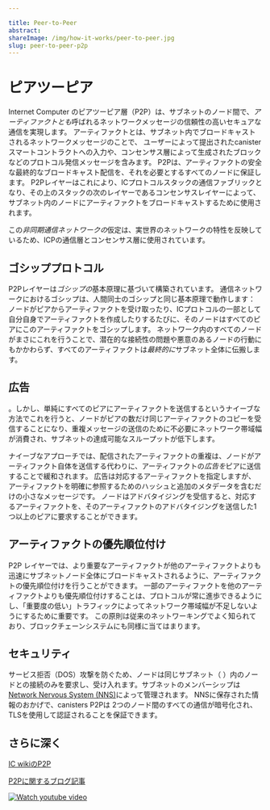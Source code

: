 ```yaml
---

title: Peer-to-Peer
abstract:
shareImage: /img/how-it-works/peer-to-peer.jpg
slug: peer-to-peer-p2p
---
```

# ピアツーピア

Internet Computer のピアツーピア層（P2P）は、サブネットのノード間で、*アーティファクトとも*呼ばれるネットワークメッセージの信頼性の高いセキュアな通信を実現します。
アーティファクトとは、サブネット内でブロードキャストされるネットワークメッセージのことで、
ユーザーによって提出されたcanister スマートコントラクトへの入力や、コンセンサス層によって生成されたブロックなどのプロトコル発信メッセージを含みます。
P2Pは、アーティファクトの安全な最終的なブロードキャスト配信を、それを必要とするすべてのノードに保証します。
P2Pレイヤーはこれにより、ICプロトコルスタックの通信ファブリックとなり、その上のスタックの次のレイヤーであるコンセンサスレイヤーによって、サブネット内のノードにアーティファクトをブロードキャストするために使用されます。

この*非同期通信ネットワークの*仮定は、実世界のネットワークの特性を反映しているため、ICPの通信層とコンセンサス層に使用されています。

## ゴシッププロトコル

P2Pレイヤーは*ゴシップの*基本原理に基づいて構築されています。
通信ネットワークにおけるゴシップは、人間同士のゴシップと同じ基本原理で動作します：
ノードがピアからアーティファクトを受け取ったり、ICプロトコルの一部として自分自身でアーティファクトを作成したりするたびに、そのノードはすべてのピアにこのアーティファクトをゴシップします。
ネットワーク内のすべてのノードがまさにこれを行うことで、潜在的な接続性の問題や悪意のあるノードの行動にもかかわらず、すべてのアーティファクトは*最終的に*サブネット全体に伝搬します。

## 広告

。しかし、単純にすべてのピアにアーティファクトを送信するというナイーブな方法でこれを行うと、ノードがピアの数だけ同じアーティファクトのコピーを受信することになり、重複メッセージの送信のために不必要にネットワーク帯域幅が消費され、サブネットの達成可能なスループットが低下します。

ナイーブなアプローチでは、配信されたアーティファクトの重複は、ノードがアーティファクト自体を送信する代わりに、アーティファクトの*広告を*ピアに送信することで緩和されます。
広告は対応するアーティファクトを指定しますが、アーティファクトを明確に参照するためのハッシュと追加のメタデータを含むだけの小さなメッセージです。
ノードはアドバタイジングを受信すると、対応するアーティファクトを、そのアーティファクトのアドバタイジングを送信した1つ以上のピアに要求することができます。

## アーティファクトの優先順位付け

P2P レイヤーでは、より重要なアーティファクトが他のアーティファクトよりも迅速にサブネットノード全体にブロードキャストされるように、アーティファクトの優先順位付けを行うことができます。
一部のアーティファクトを他のアーティファクトよりも優先順位付けすることは、プロトコルが常に進歩できるようにし、「重要度の低い」トラフィックによってネットワーク帯域幅が不足しないようにするために重要です。
この原則は従来のネットワーキングでよく知られており、ブロックチェーンシステムにも同様に当てはまります。

## セキュリティ

サービス拒否（DOS）攻撃を防ぐため、ノードは同じサブネット（
）内のノードとの接続のみを要求し、受け入れます。サブネットのメンバーシップは[Network Nervous System (NNS)](/how-it-works/#Network-Nervous-System)によって管理されます。
NNSに保存された情報のおかげで、canisters P2Pは
2つのノード間のすべての通信が暗号化され、TLSを使用して認証されることを保証できます。

## さらに深く

[IC wikiのP2P](https://wiki.internetcomputer.org/wiki/IC_P2P_\(peer_to_peer\)_layer)

[P2Pに関するブログ記事](https://medium.com/dfinity/secure-scalability-the-internet-computers-peer-to-peer-layer-6662d451f2cc)

[![Watch youtube video](https://i.ytimg.com/vi/HOQb0lKIy9I/maxresdefault.jpg)](https://www.youtube.com/watch?v=HOQb0lKIy9I)

<!---


# Peer-to-Peer

The peer-to-peer layer (P2P) of the Internet Computer realizes the reliable and secure communication of network messages, also called _artifacts_, between the nodes of a subnet.
Artifacts are the network messages that are to be broadcast in the subnet,
including the input to canister smart contracts submitted by users or protocol-originating messages such as the blocks produced by the consensus layer.
P2P guarantees the secure eventual broadcast delivery of an artifact to all nodes which require it to make progress.
The P2P layer thereby is the communication fabric for the IC protocol stack and is used by the consensus layer, the next layer in the stack above it, to broadcast artifacts to the nodes in the subnet.

It is important to note that broadcast artifacts reach all necessary subnet nodes eventually, that is, no upper bound on when this happens can be given.
This _asynchronous communication network_ assumption is used for the ICP's communication and consensus layers as it reflects the properties of real-world networks.

## Gossip Protocol

The P2P layer builds upon the basic principle of _gossip_.
Gossip in communication networks works along the same basic principle as gossip among people: A node in the subnet is connected with a subset of the other nodes of the subnet – its _peers_.
Whenever a node receives an artifact from a peer or creates one itself as part of the IC protocol, it gossips this artifact to all its peers.
By every node in the network doing exactly this, every artifact _eventually_ propagates through the whole subnet, despite potential connectivity issues or malicious node behavior.

## Adverts

Whenever a subnet node receives or generates an artifact to be broadcast, the node makes the artifact available to all peers.
Every node doing so ensures that the artifact will eventually be delivered to all subnet nodes.
However, doing so in a naïve way by simply sending the artifact to all peers would result in nodes receiving as many copies of the same artifact as the node has peers, which unnecessarily consumes networking bandwidth for transmitting duplicate messages and reduces the achievable throughput of the subnet.

This duplication of delivered artifacts in the naïve approach is mitigated by nodes sending _adverts_ for artifacts to their peers instead of sending the artifacts themselves.
An advert specifies its corresponding artifact, but is a small message only containing the hash of the artifact to unambiguously refer to it and some additional metadata.
A node only pushes adverts for artifacts to its peers.
After receiving an advert, a node may request the corresponding artifact from one or more of its peers who sent it an advert for that artifact.

## Prioritization of Artifacts

The P2P layer allows the prioritization of artifacts such that the more crucial artifacts are broadcast throughout the subnet nodes more quickly than the others.
Prioritizing some artifacts over others is important to ensure that the protocol can always make progress and not be starved of network bandwidth by "less important" traffic.
This principle is well known from traditional networking and applies equally well to a blockchain system.

## Security

To prevent Denial of Service (DOS) attacks, nodes will only request and accept connections with nodes in
the same subnet. Subnet membership is managed by the [Network Nervous System (NNS)](/how-it-works/#Network-Nervous-System).
Thanks to the information stored in the NNS canisters P2P can guarantee that all the communication between
two nodes is encrypted and authenticated, by using TLS.

## Go Even Deeper

[P2P on the IC wiki](<https://wiki.internetcomputer.org/wiki/IC_P2P_(peer_to_peer)_layer>)

[Blogpost on P2P](https://medium.com/dfinity/secure-scalability-the-internet-computers-peer-to-peer-layer-6662d451f2cc)

[![Watch youtube video](https://i.ytimg.com/vi/HOQb0lKIy9I/maxresdefault.jpg)](https://www.youtube.com/watch?v=HOQb0lKIy9I)

-->
